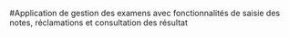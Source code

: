 #Application de gestion des examens avec fonctionnalités de saisie des notes, réclamations et consultation des résultat

